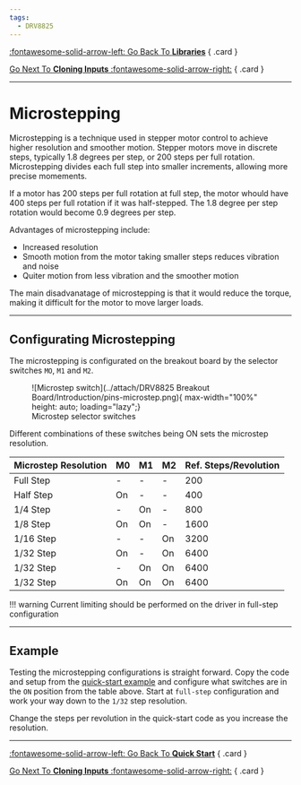 ```yaml
---
tags:
  - DRV8825
---
```


<div class="grid" markdown>

[:fontawesome-solid-arrow-left: Go Back To __Libraries__](../DRV8825%20Breakout%20Board/libraries.md)
{ .card }

[Go Next To __Cloning Inputs__ :fontawesome-solid-arrow-right:](../DRV8825%20Breakout%20Board/Cloning%20Inputs.md)
{ .card }

</div>

---

# Microstepping

Microstepping is a technique used in stepper motor control to achieve higher resolution and smoother motion. Stepper motors move in discrete steps, typically 1.8 degrees per step, or 200 steps per full rotation. Microstepping divides each full step into smaller increments, allowing more precise momements.

If a motor has 200 steps per full rotation at full step, the motor whould have 400 steps per full rotation if it was half-stepped. The 1.8 degree per step rotation would become 0.9 degrees per step.

Advantages of microstepping include:

* Increased resolution
* Smooth motion from the motor taking smaller steps reduces vibration and noise
* Quiter motion from less vibration and the smoother motion

The main disadvanatage of microstepping is that it would reduce the torque, making it difficult for the motor to move larger loads.

---

## Configurating Microstepping

The microstepping is configurated on the breakout board by the selector switches `MO`, `M1` and `M2`. 

<figure markdown="span">
  ![Microstep switch](../attach/DRV8825 Breakout Board/Introduction/pins-microstep.png){ max-width="100%" height: auto; loading="lazy";}
  <figcaption>Microstep selector switches</figcaption>
</figure>

Different combinations of these switches being ON sets the microstep resolution.

Microstep Resolution |  M0  |  M1  |  M2  | Ref. Steps/Revolution
-------------------- | ---- | ---- | ---- | ---------------------
Full Step            | -    | -    | -    | 200 
Half Step            | On   | -    | -    | 400 
1/4 Step             | -    | On   | -    | 800 
1/8 Step             | On   | On   | -    | 1600 
1/16 Step            | -    | -    | On   | 3200 
1/32 Step            | On   | -    | On   | 6400 
1/32 Step            | -    | On   | On   | 6400
1/32 Step            | On   | On   | On   | 6400

!!! warning
    Current limiting should be performed on the driver in full-step configuration

---

## Example

Testing the microstepping configurations is straight forward. Copy the code and setup from the [quick-start example](../DRV8825%20Breakout%20Board/Quick%20Start.md) and configure what switches are in the `ON` position from the table above. Start at `full-step` configuration and work your way down to the `1/32` step resolution.

Change the steps per revolution in the quick-start code as you increase the resolution.

---

<div class="grid" markdown>

[:fontawesome-solid-arrow-left: Go Back To __Quick Start__](../DRV8825%20Breakout%20Board/Quick%20Start.md)
{ .card }

[Go Next To __Cloning Inputs__ :fontawesome-solid-arrow-right:](../DRV8825%20Breakout%20Board/Cloning%20Inputs.md)
{ .card }

</div>